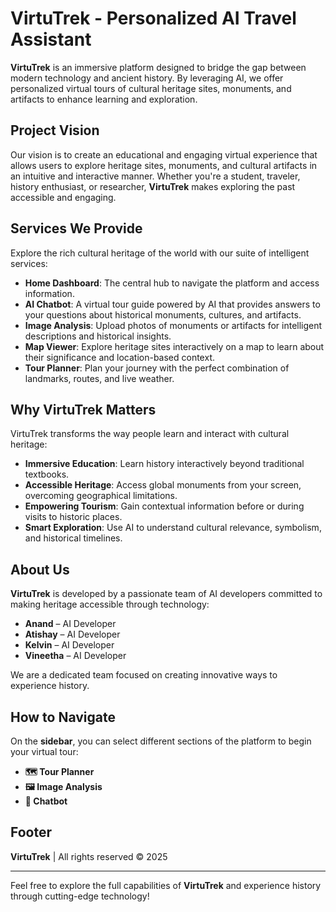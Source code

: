 # VirtuTrek - Personalized AI Travel Assistant

**VirtuTrek** is an immersive platform designed to bridge the gap between modern technology and ancient history. By leveraging AI, we offer personalized virtual tours of cultural heritage sites, monuments, and artifacts to enhance learning and exploration.

## Project Vision
Our vision is to create an educational and engaging virtual experience that allows users to explore heritage sites, monuments, and cultural artifacts in an intuitive and interactive manner. Whether you're a student, traveler, history enthusiast, or researcher, **VirtuTrek** makes exploring the past accessible and engaging.

## Services We Provide

Explore the rich cultural heritage of the world with our suite of intelligent services:

- **Home Dashboard**: The central hub to navigate the platform and access information.
- **AI Chatbot**: A virtual tour guide powered by AI that provides answers to your questions about historical monuments, cultures, and artifacts.
- **Image Analysis**: Upload photos of monuments or artifacts for intelligent descriptions and historical insights.
- **Map Viewer**: Explore heritage sites interactively on a map to learn about their significance and location-based context.
- **Tour Planner**: Plan your journey with the perfect combination of landmarks, routes, and live weather.

## Why VirtuTrek Matters

VirtuTrek transforms the way people learn and interact with cultural heritage:

- **Immersive Education**: Learn history interactively beyond traditional textbooks.
- **Accessible Heritage**: Access global monuments from your screen, overcoming geographical limitations.
- **Empowering Tourism**: Gain contextual information before or during visits to historic places.
- **Smart Exploration**: Use AI to understand cultural relevance, symbolism, and historical timelines.

## About Us

**VirtuTrek** is developed by a passionate team of AI developers committed to making heritage accessible through technology:

- **Anand** – AI Developer
- **Atishay** – AI Developer
- **Kelvin** – AI Developer
- **Vineetha** – AI Developer

We are a dedicated team focused on creating innovative ways to experience history.

## How to Navigate

On the **sidebar**, you can select different sections of the platform to begin your virtual tour:

- **🗺️ Tour Planner**
- **🖼️ Image Analysis**
- **💬 Chatbot**

## Footer

**VirtuTrek** | All rights reserved © 2025

---

Feel free to explore the full capabilities of **VirtuTrek** and experience history through cutting-edge technology!
